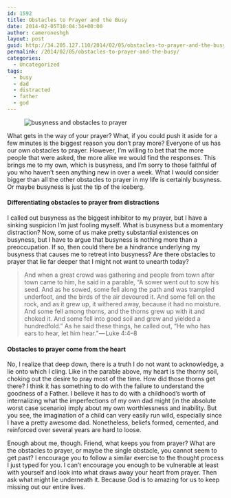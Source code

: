 ```yaml
---
id: 1592
title: Obstacles to Prayer and the Busy
date: 2014-02-05T10:04:34+00:00
author: cameroneshgh
layout: post
guid: http://34.205.127.110/2014/02/05/obstacles-to-prayer-and-the-busy/
permalink: /2014/02/05/obstacles-to-prayer-and-the-busy/
categories:
  - Uncategorized
tags:
  - busy
  - dad
  - distracted
  - father
  - god
---
```

<figure> 

<img alt="busyness and obstacles to prayer" src="https://waywardjourneyer.files.wordpress.com/2014/02/9bdbd-0g4gualrsk8320q8y.jpg?w=525" data-recalc-dims="1" />
  
</figure> 

What gets in the way of your prayer? What, if you could push it aside for a few minutes is the biggest reason you don’t pray more? Everyone of us has our own obstacles to prayer. However, I’m willing to bet that the more people that were asked, the more alike we would find the responses. This brings me to my own, which is busyness, and I’m sorry to those faithful of you who haven’t seen anything new in over a week. What I would consider bigger than all the other obstacles to prayer in my life is certainly busyness. Or maybe busyness is just the tip of the iceberg.

#### Differentiating obstacles to prayer from distractions

I called out busyness as the biggest inhibitor to my prayer, but I have a sinking suspicion I’m just fooling myself. What is busyness but a momentary distraction? Now, some of us make pretty substantial existences on busyness, but I have to argue that busyness is nothing more than a preoccupation. If so, then could there be a hindrance underlying my busyness that causes me to retreat into busyness? Are there obstacles to prayer that lie far deeper that I might not want to unearth today?

> And when a great crowd was gathering and people from town after town came to him, he said in a parable, “A sower went out to sow his seed. And as he sowed, some fell along the path and was trampled underfoot, and the birds of the air devoured it. And some fell on the rock, and as it grew up, it withered away, because it had no moisture. And some fell among thorns, and the thorns grew up with it and choked it. And some fell into good soil and grew and yielded a hundredfold.” As he said these things, he called out, “He who has ears to hear, let him hear.” — Luke 4:4–8

#### Obstacles to prayer come from the heart

No, I realize that deep down, there is a truth I do not want to acknowledge, a lie onto which I cling. Like in the parable above, my heart is the thorny soil, choking out the desire to pray most of the time. How did those thorns get there? I think it has something to do with the failure to understand the goodness of a Father. I believe it has to do with a childhood’s worth of internalizing what the imperfections of my own dad might (in the absolute worst case scenario) imply about my own worthlessness and inability. But you see, the imagination of a child can very easily run wild, especially since I have a pretty awesome dad. Nonetheless, beliefs formed, cemented, and reinforced over several years are hard to loose.

Enough about me, though. Friend, what keeps you from prayer? What are the obstacles to prayer, or maybe the single obstacle, you cannot seem to get past? I encourage you to follow a similar exercise to the thought process I just typed for you. I can’t encourage you enough to be vulnerable at least with yourself and look into what draws away your heart from prayer. Then ask what might lie underneath it. Because God is to amazing for us to keep missing out our entire lives.